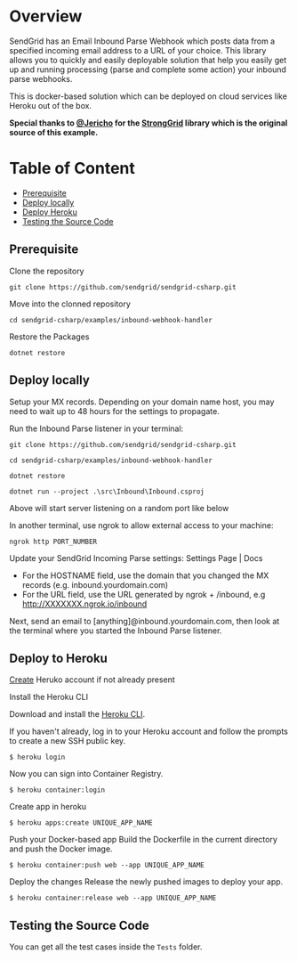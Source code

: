 # Overview

SendGrid has an Email Inbound Parse Webhook which posts data from a specified incoming email address to a URL of your choice. This library allows you to quickly and easily deployable solution that help you easily get up and running processing (parse and complete some action) your inbound parse webhooks.

This is docker-based solution which can be deployed on cloud services like Heroku out of the box.

**Special thanks to [@Jericho](https://github.com/Jericho) for the [StrongGrid](https://github.com/Jericho/StrongGrid) library which is the original source of this example.**

# Table of Content
- [Prerequisite](#prerequisite)
- [Deploy locally](#deploy_locally)
- [Deploy Heroku](#deploy_heroku)
- [Testing the Source Code](#testing_the_source_code)

<a name="prerequisite"></a>
## Prerequisite
Clone the repository
```
git clone https://github.com/sendgrid/sendgrid-csharp.git
```
Move into the clonned repository
```
cd sendgrid-csharp/examples/inbound-webhook-handler
```
Restore the Packages
```
dotnet restore
```

<a name="deploy_locally"></a>
## Deploy locally
Setup your MX records. Depending on your domain name host, you may need to wait up to 48 hours for the settings to propagate.

Run the Inbound Parse listener in your terminal:
```
git clone https://github.com/sendgrid/sendgrid-csharp.git

cd sendgrid-csharp/examples/inbound-webhook-handler

dotnet restore

dotnet run --project .\src\Inbound\Inbound.csproj
```
Above will start server listening on a random port like below

In another terminal, use ngrok to allow external access to your machine:
```
ngrok http PORT_NUMBER
```
Update your SendGrid Incoming Parse settings: Settings Page | Docs

 - For the HOSTNAME field, use the domain that you changed the MX records (e.g. inbound.yourdomain.com)
 - For the URL field, use the URL generated by ngrok + /inbound, e.g http://XXXXXXX.ngrok.io/inbound

Next, send an email to [anything]@inbound.yourdomain.com, then look at the terminal where you started the Inbound Parse listener.

<a name="deploy_heroku"></a>
## Deploy to Heroku

[Create](https://signup.heroku.com/) Heruko account if not already present

Install the Heroku CLI

Download and install the [Heroku CLI](https://devcenter.heroku.com/articles/heroku-command-line).

If you haven't already, log in to your Heroku account and follow the prompts to create a new SSH public key.
```
$ heroku login
```

Now you can sign into Container Registry.
```
$ heroku container:login
```

Create app in heroku
```
$ heroku apps:create UNIQUE_APP_NAME
```

Push your Docker-based app
Build the Dockerfile in the current directory and push the Docker image.
```
$ heroku container:push web --app UNIQUE_APP_NAME
```

Deploy the changes
Release the newly pushed images to deploy your app.
```
$ heroku container:release web --app UNIQUE_APP_NAME
```

<a name="testing_the_source_code"></a>
## Testing the Source Code
You can get all the test cases inside the `Tests` folder.
